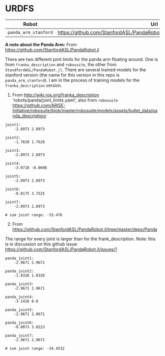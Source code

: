 # URDFS



| Robot         | Url | Notes |
| ------------- | ------------- | ------------- |
| `panda_arm_stanford`  | https://github.com/StanfordASL/PandaRobot.jl/blob/master/deps/Panda/panda.urdf  |  |





**A note about the Panda Arm:**
From https://github.com/StanfordASL/PandaRobot.jl 

There are two different joint limits for the panda arm floating around. One is from `franka_description` and `robosuite`, the other from `StandfordASL/PandaRobot.jl`. There are several trained models for the stanford version (the name for this version in this repo is `panda_arm_stanford`). I am in the process of training models for the `franka_description` version.

1. From http://wiki.ros.org/franka_description 'robots/panda/joint_limits.yaml', also from `robosuite` https://github.com/ARISE-Initiative/robosuite/blob/master/robosuite/models/assets/bullet_data/panda_description/

```
joint1:
    -2.8973 2.8973

joint2:
    -1.7628 1.7628

joint3:
    -2.8973 2.8973

joint4:
    -3.0718 -0.0698

joint5:
    -2.8973 2.8973

joint6:
    -0.0175 3.7525

joint7:
    -2.8973 2.8973

# sum joint range: -33.476
```


2. From https://github.com/StanfordASL/PandaRobot.jl/tree/master/deps/Panda 

The range for every joint is larger than for the frank_description. Note: this is in discussion on this github issue: https://github.com/StanfordASL/PandaRobot.jl/issues/1

```
panda_joint1:
    -2.9671 2.9671

panda_joint2:
    -1.8326 1.8326

panda_joint3:
    -2.9671 2.9671

panda_joint4:
    -3.1416 0.0

panda_joint5:
    -2.9671 2.9671

panda_joint6:
    -0.0873 3.8223

panda_joint7:
    -2.9671 2.9671

# sum joint range: -34.4532
```